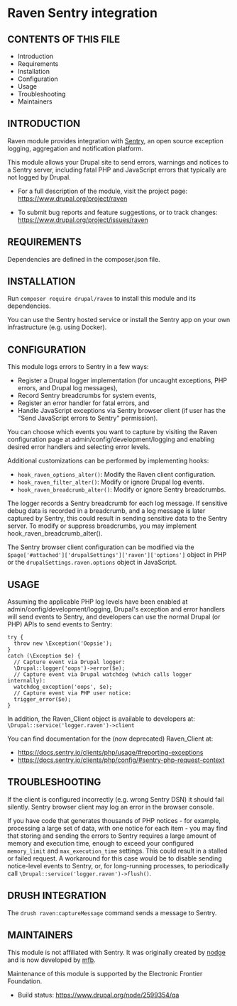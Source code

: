 Raven Sentry integration
========================

CONTENTS OF THIS FILE
---------------------

 * Introduction
 * Requirements
 * Installation
 * Configuration
 * Usage
 * Troubleshooting
 * Maintainers


INTRODUCTION
------------

Raven module provides integration with [Sentry](https://sentry.io/), an open
source exception logging, aggregation and notification platform.

This module allows your Drupal site to send errors, warnings and notices to a
Sentry server, including fatal PHP and JavaScript errors that typically are not
logged by Drupal.

 * For a full description of the module, visit the project page:
   https://www.drupal.org/project/raven

 * To submit bug reports and feature suggestions, or to track changes:
   https://www.drupal.org/project/issues/raven


REQUIREMENTS
------------

Dependencies are defined in the composer.json file.


INSTALLATION
------------

Run `composer require drupal/raven` to install this module and its dependencies.

You can use the Sentry hosted service or install the Sentry app on your own
infrastructure (e.g. using Docker).


CONFIGURATION
-------------

This module logs errors to Sentry in a few ways:

 * Register a Drupal logger implementation (for uncaught exceptions, PHP errors,
   and Drupal log messages),
 * Record Sentry breadcrumbs for system events,
 * Register an error handler for fatal errors, and
 * Handle JavaScript exceptions via Sentry browser client (if user has the "Send
   JavaScript errors to Sentry" permission).

You can choose which events you want to capture by visiting the Raven
configuration page at admin/config/development/logging and enabling desired
error handlers and selecting error levels.

Additional customizations can be performed by implementing hooks:

 * `hook_raven_options_alter()`: Modify the Raven client configuration.
 * `hook_raven_filter_alter()`: Modify or ignore Drupal log events.
 * `hook_raven_breadcrumb_alter()`: Modify or ignore Sentry breadcrumbs.

The logger records a Sentry breadcrumb for each log message. If sensitive debug
data is recorded in a breadcrumb, and a log message is later captured by Sentry,
this could result in sending sensitive data to the Sentry server. To modify or
suppress breadcrumbs, you may implement hook_raven_breadcrumb_alter().

The Sentry browser client configuration can be modified via the
`$page['#attached']['drupalSettings']['raven']['options']` object in PHP or the
`drupalSettings.raven.options` object in JavaScript.


USAGE
-----

Assuming the applicable PHP log levels have been enabled at
admin/config/development/logging, Drupal's exception and error handlers will
send events to Sentry, and developers can use the normal Drupal (or PHP) APIs to
send events to Sentry:

```
try {
  throw new \Exception('Oopsie');
}
catch (\Exception $e) {
  // Capture event via Drupal logger:
  \Drupal::logger('oops')->error($e);
  // Capture event via Drupal watchdog (which calls logger internally):
  watchdog_exception('oops', $e);
  // Capture event via PHP user notice:
  trigger_error($e);
}
```

In addition, the Raven_Client object is available to developers at:
`\Drupal::service('logger.raven')->client`

You can find documentation for the (now deprecated) Raven_Client at:
 * https://docs.sentry.io/clients/php/usage/#reporting-exceptions
 * https://docs.sentry.io/clients/php/config/#sentry-php-request-context


TROUBLESHOOTING
---------------

If the client is configured incorrectly (e.g. wrong Sentry DSN) it should fail
silently. Sentry browser client may log an error in the browser console.

If you have code that generates thousands of PHP notices - for example,
processing a large set of data, with one notice for each item - you may find
that storing and sending the errors to Sentry requires a large amount of memory
and execution time, enough to exceed your configured `memory_limit` and
`max_execution_time` settings. This could result in a stalled or failed request.
A workaround for this case would be to disable sending notice-level events to
Sentry, or, for long-running processes, to periodically call
`\Drupal::service('logger.raven')->flush()`.


DRUSH INTEGRATION
-----------------

The `drush raven:captureMessage` command sends a message to Sentry.


MAINTAINERS
-----------

This module is not affiliated with Sentry. It was originally created by
[nodge](https://www.drupal.org/u/nodge) and is now developed by
[mfb](https://www.drupal.org/u/mfb).

Maintenance of this module is supported by the Electronic Frontier Foundation.

 * Build status: https://www.drupal.org/node/2599354/qa
